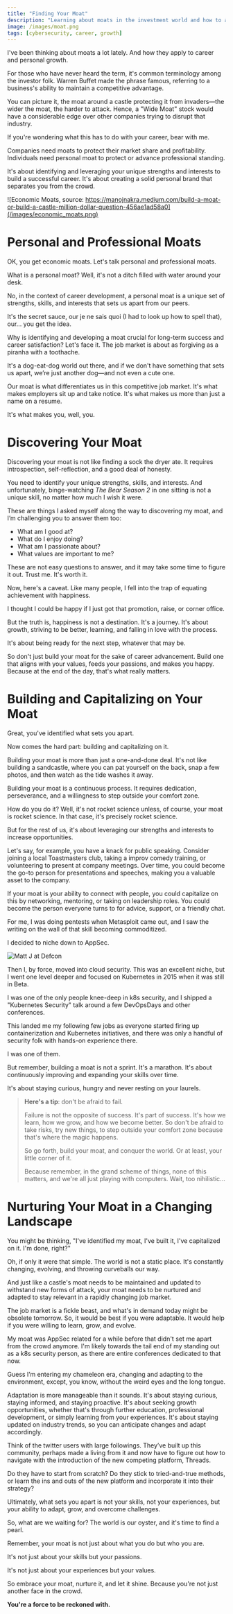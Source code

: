 ```yaml
---
title: "Finding Your Moat"
description: "Learning about moats in the investment world and how to apply that topic to setting yourself apart in your career"
image: /images/moat.png
tags: [cybersecurity, career, growth]
---
```


I've been thinking about moats a lot lately. And how they apply to career and personal growth.

For those who have never heard the term, it's common terminology among the investor folk. Warren Buffet made the phrase famous, referring to a business's ability to maintain a competitive advantage.

You can picture it, the moat around a castle protecting it from invaders—the wider the moat, the harder to attack. Hence, a "Wide Moat" stock would have a considerable edge over other companies trying to disrupt that industry.

If you're wondering what this has to do with your career, bear with me.

Companies need moats to protect their market share and profitability. Individuals need personal moat to protect or advance professional standing.

It's about identifying and leveraging your unique strengths and interests to build a successful career. It's about creating a solid personal brand that separates you from the crowd.

![Economic Moats, source: https://manojnakra.medium.com/build-a-moat-or-build-a-castle-million-dollar-question-456ae1ad58a0](/images/economic_moats.png)

# Personal and Professional Moats

OK, you get economic moats. Let's talk personal and professional moats.

What is a personal moat? Well, it's not a ditch filled with water around your desk.

No, in the context of career development, a personal moat is a unique set of strengths, skills, and interests that sets us apart from our peers.

It's the secret sauce, our je ne sais quoi (I had to look up how to spell that), our... you get the idea.

Why is identifying and developing a moat crucial for long-term success and career satisfaction? Let's face it. The job market is about as forgiving as a piranha with a toothache.

It's a dog-eat-dog world out there, and if we don't have something that sets us apart, we’re just another dog—and not even a cute one.

Our moat is what differentiates us in this competitive job market. It's what makes employers sit up and take notice. It's what makes us more than just a name on a resume.

It's what makes you, well, you.

# Discovering Your Moat

Discovering your moat is not like finding a sock the dryer ate. It requires introspection, self-reflection, and a good deal of honesty.

You need to identify your unique strengths, skills, and interests. And unfortunately, binge-watching _The Bear Season 2_ in one sitting is not a unique skill, no matter how much I wish it were.

These are things I asked myself along the way to discovering my moat, and I’m challenging you to answer them too:

- What am I good at?
- What do I enjoy doing?
- What am I passionate about?
- What values are important to me?

These are not easy questions to answer, and it may take some time to figure it out. Trust me. It's worth it.

Now, here's a caveat. Like many people, I fell into the trap of equating achievement with happiness.

I thought I could be happy if I just got that promotion, raise, or corner office.

But the truth is, happiness is not a destination. It's a journey. It's about growth, striving to be better, learning, and falling in love with the process.

It's about being ready for the next step, whatever that may be.

So don't just build your moat for the sake of career advancement. Build one that aligns with your values, feeds your passions, and makes you happy. Because at the end of the day, that's what really matters.

# Building and Capitalizing on Your Moat

Great, you've identified what sets you apart.

Now comes the hard part: building and capitalizing on it.

Building your moat is more than just a one-and-done deal. It's not like building a sandcastle, where you can pat yourself on the back, snap a few photos, and then watch as the tide washes it away.

Building your moat is a continuous process. It requires dedication, perseverance, and a willingness to step outside your comfort zone.

How do you do it? Well, it's not rocket science unless, of course, your moat is rocket science. In that case, it's precisely rocket science.

But for the rest of us, it's about leveraging our strengths and interests to increase opportunities.

Let's say, for example, you have a knack for public speaking. Consider joining a local Toastmasters club, taking a improv comedy training, or volunteering to present at company meetings. Over time, you could become the go-to person for presentations and speeches, making you a valuable asset to the company.

If your moat is your ability to connect with people, you could capitalize on this by networking, mentoring, or taking on leadership roles. You could become the person everyone turns to for advice, support, or a friendly chat.

For me, I was doing pentests when Metasploit came out, and I saw the writing on the wall of that skill becoming commoditized.

I decided to niche down to AppSec.

![Matt J at Defcon](/images/mattj_defcon.jpg)

Then I, by force, moved into cloud security. This was an excellent niche, but I went one level deeper and focused on Kubernetes in 2015 when it was still in Beta.

I was one of the only people knee-deep in k8s security, and I shipped a "Kubernetes Security" talk around a few DevOpsDays and other conferences.

This landed me my following few jobs as everyone started firing up containerization and Kubernetes initiatives, and there was only a handful of security folk with hands-on experience there.

I was one of them.

But remember, building a moat is not a sprint. It's a marathon. It's about continuously improving and expanding your skills over time.

It's about staying curious, hungry and never resting on your laurels.

> **Here's a tip**: don't be afraid to fail.
>
> Failure is not the opposite of success. It's part of success. It's how we learn, how we grow, and how we become better. So don't be afraid to take risks, try new things, to step outside your comfort zone because that's where the magic happens.
>
> So go forth, build your moat, and conquer the world. Or at least, your little corner of it.
>
> Because remember, in the grand scheme of things, none of this matters, and we're all just playing with computers. Wait, too nihilistic...

# Nurturing Your Moat in a Changing Landscape

You might be thinking, "I've identified my moat, I've built it, I've capitalized on it. I'm done, right?"

Oh, if only it were that simple. The world is not a static place. It's constantly changing, evolving, and throwing curveballs our way.

And just like a castle's moat needs to be maintained and updated to withstand new forms of attack, your moat needs to be nurtured and adapted to stay relevant in a rapidly changing job market.

The job market is a fickle beast, and what's in demand today might be obsolete tomorrow. So, it would be best if you were adaptable. It would help if you were willing to learn, grow, and evolve.

My moat was AppSec related for a while before that didn't set me apart from the crowd anymore. I'm likely towards the tail end of my standing out as a k8s security person, as there are entire conferences dedicated to that now.

Guess I’m entering my chameleon era, changing and adapting to the environment, except, you know, without the weird eyes and the long tongue.

Adaptation is more manageable than it sounds. It's about staying curious, staying informed, and staying proactive. It's about seeking growth opportunities, whether that's through further education, professional development, or simply learning from your experiences. It's about staying updated on industry trends, so you can anticipate changes and adapt accordingly.

Think of the twitter users with large followings. They’ve built up this community, perhaps made a living from it and now have to figure out how to navigate with the introduction of the new competing platform, Threads.

Do they have to start from scratch? Do they stick to tried-and-true methods, or learn the ins and outs of the new platform and incorporate it into their strategy?

Ultimately, what sets you apart is not your skills, not your experiences, but your ability to adapt, grow, and overcome challenges.

So, what are we waiting for? The world is our oyster, and it's time to find a pearl.

Remember, your moat is not just about what you do but who you are.

It's not just about your skills but your passions.

It's not just about your experiences but your values.

So embrace your moat, nurture it, and let it shine. Because you're not just another face in the crowd.

**You're a force to be reckoned with.**

